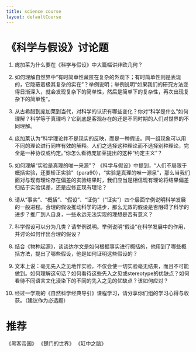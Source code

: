 ```yaml
---
title: science course
layout: defaultCourse
---
```


# 《科学与假设》讨论题
1.	庞加莱为什么要在《科学与假设》中大篇幅讲非欧几何？

2.	如何理解自然界中“有时简单性藏匿在复杂的外观下；有时简单性则是表现的，它隐蔽着极其复杂的实在”？举例说明；举例说明“如果我们的研究方法变得日渐深入，就会发现复杂下的简单性，然后是简单下的复杂性，再次出现复杂下的简单性”。	

3.	从古希腊到庞加莱到当代，对科学的认识有哪些变化？你对“科学是什么”如何理解？科学等于真理吗？它到底是客观存在的还是不同时期的人们对世界的不同理解。	

4.	庞加莱认为“科学理论并不是现实的反映，而是一种假设。同一组现象可以用不同的理论进行同样有效的解释。人们之选择这种理论而不选择别种理论，完全是一种协议或约定。”你怎么看待庞加莱提出的这种“约定主义”？

5.	如何理解“实验是真理的唯一来源”？ 《科学与假设》中提到，“人们不局限于概括实验，还要矫正实验”（para90），“实验是真理的唯一源泉”，那么当我们面对与现有理论存在偏差的实验结果时，我们应当是相信现有理论将结果偏差归结于实验误差，还是应修正现有理论？

6.	请从“事实”、“概括”、“假设”、“证伪”（“证实”）四个层面举例说明科学发展的一般进程。合理的假设推动科学的进步，那么无效的假设是否阻碍了科学的进步？推广到人自身，一些永远无法实现的理想是否有意义？	

7.	科学假设可以分为几类？请举例说明。举例说明“假设”在科学发展中的作用，并讨论如何作出合理的假设？

8. 结合《物种起源》，谈谈达尔文是如何根据事实进行概括的，他用到了哪些概括方法，提出了哪些假设，他是如何证明这些假设的？
   
9. 文本上说：毫无先入之见地作实验，不仅会使一切实验毫无结果，而且不可能做到。如何理解这句话？如何看待这些先入之见或stereotype的优缺点？如何看待不同语言文化浸染下的不同的先入之见的优缺点？该如何应对？
   
10.  经过一学期的《自然科学经典导引》课程学习，请分享你们组的学习心得与收获。（建议作为必选题）

# 推荐
《黑客帝国》
《楚门的世界》
《缸中之脑》